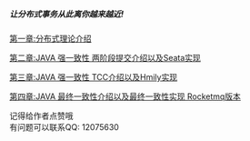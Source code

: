 ##### 让分布式事务从此离你越来越近!

[第一章:分布式理论介绍](https://blog.csdn.net/qq_36872046/article/details/106714011)

[第二章:JAVA 强一致性 两阶段提交介绍以及Seata实现](https://editor.csdn.net/md?articleId=106716125)

[第三章:JAVA 强一致性  TCC介绍以及Hmily实现]()

[第四章:JAVA 最终一致性介绍以及最终一致性实现 Rocketmq版本]()

记得给作者点赞哦  
有问题可以联系QQ: 12075630